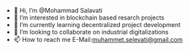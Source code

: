 - 👋 Hi, I’m @Mohammad Salavati
- 👀 I’m interested in blockchain based resarch projects
- 🌱 I’m currently learning decentralized project development
- 💞️ I’m looking to collaborate on industrial digitalizations
- 📫 How to reach me E-Mail:muhammet.selevati@gmail.com

<!---
MoO-sci/MoO-sci is a ✨ special ✨ repository because its `README.md` (this file) appears on your GitHub profile.
You can click the Preview link to take a look at your changes.
--->
